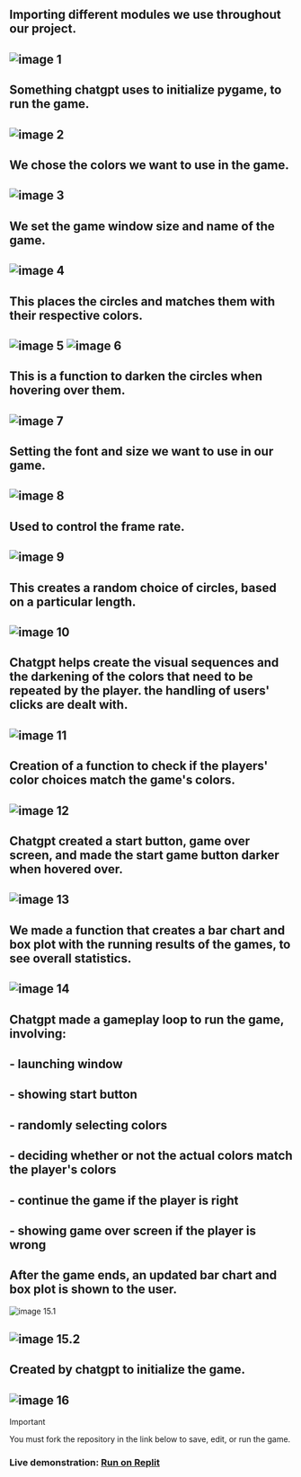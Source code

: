 ## Importing different modules we use throughout our project.

![image 1](1.PNG)
---

## Something chatgpt uses to initialize pygame, to run the game.

![image 2](2.PNG)
---

## We chose the colors we want to use in the game.

![image 3](3.PNG)
---

## We set the game window size and name of the game.

![image 4](4.PNG)
---

## This places the circles and matches them with their respective colors.

![image 5](5.PNG)
![image 6](6.PNG)
---

## This is a function to darken the circles when hovering over them.

![image 7](7.PNG)
---

## Setting the font and size we want to use in our game.

![image 8](8.PNG)
---

## Used to control the frame rate.

![image 9](9.PNG)
---

## This creates a random choice of circles, based on a particular length.

![image 10](10.PNG)
---

## Chatgpt helps create the visual sequences and the darkening of the colors that need to be repeated by the player. the handling of users' clicks are dealt with.

![image 11](11.PNG)
---

## Creation of a function to check if the players' color choices match the game's colors.

![image 12](12.PNG)
---

## Chatgpt created a start button, game over screen, and made the start game button darker when hovered over.

![image 13](13.PNG)
---

## We made a function that creates a bar chart and box plot with the running results of the games, to see overall statistics.

![image 14](14.PNG)
---

## Chatgpt made a gameplay loop to run the game, involving:
## - launching window
## - showing start button
## - randomly selecting colors
## - deciding whether or not the actual colors match the player's colors
## - continue the game if the player is right
## - showing game over screen if the player is wrong
## After the game ends, an updated bar chart and box plot is shown to the user.

![image 15.1](15.1.PNG)

![image 15.2](15.2.PNG)
---

## Created by chatgpt to initialize the game.

![image 16](16.PNG)
---

> [!IMPORTANT]
> You must fork the repository in the link below to save, edit, or run the game.
### Live demonstration: [Run on Replit](https://replit.com/@blackmja/Project?v=1)

